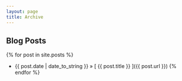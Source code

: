 ```yaml
---
layout: page
title: Archive
---
```


## Blog Posts

{% for post in site.posts %}
  * {{ post.date | date_to_string }} &raquo; [ {{ post.title }} ]({{ post.url }}) <!--:<small>{{ post.content | strip_html | truncatewords: 10 }}</small>-->
{% endfor %}
